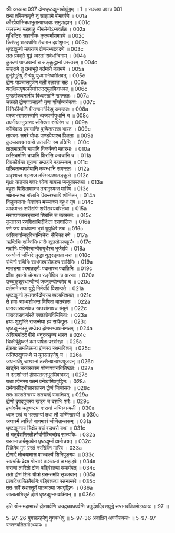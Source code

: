 श्रीः
अध्यायः 097
द्रोणधृष्टद्युम्नयोर्युद्धम् ॥ 1 ॥
सञ्जय उवाच 	001  
तथा तस्मिन्प्रवृत्ते तु सङ्ग्रामे रोमहर्षणे ।	001a  
कौरवेयांस्त्रिधाभूतान्पाण्डवाः समुपाद्रवन् ॥	001c  
जलसन्धं महाबाहुं भीमसेनोऽभ्यवर्तत ।	002a  
युधिष्ठिरः सहानीकः कृतवर्माणमाहवे ॥	002c  
किरंस्तु शरवर्षाणि रोचमान इवांशुमान् ।	003a  
धृष्टद्युम्नो महाराज द्रोणमभ्यद्रवद्रणे ॥	003c  
ततः प्रववृते युद्धं त्वरतां सर्वधन्विनाम् ।	004a  
कुरूणां पाण्डवानां च सङ्क्रुद्धानां परस्परम् ॥	004c  
सङ्क्षये तु तथाभूते वर्तमाने महाभये ।	005a  
द्वन्द्वीभूतेषु सैन्येषु युध्यमानेष्वभीतवत् ॥	005c  
द्रोणः पाञ्चालपुत्रेण बली बलवता सह ।	006a  
यदक्षिपत्पृषत्कौघांस्तदद्भुतमिवाभवत् ॥	006c  
पुण्डरीकवनानीव विध्वस्तानि समन्ततः ।	007a  
चक्राते द्रोणपाञ्चाल्यौ नृणां शीर्षाण्यनेकशः ॥	007c  
विनिकीर्णानि वीराणामनीकेषु समन्ततः ।	008a  
वस्त्राभरणशस्त्राणि ध्वजवर्मायुधानि च ॥	008c  
तपनीयतनुत्राणाः संसिक्ता रुधिरेण च ।	009a  
कोविदारा इवाभान्ति पुष्पितास्तत्र भारत ।	009c  
तावकाः समरे योधाः पाण्डवेयाश्च विक्षताः ॥	009a  
कुञ्जराश्वनरान्ये पातयन्ति स्म पत्रिभिः ।	010c  
तालमात्राणि चापानि विकर्षन्तो महारथाः ॥	010a  
असिचर्माणि चापानि शिरांसि कवचानि च ।	011a  
विप्रकीर्यन्त शूराणां सम्प्रहारे महात्मनाम् ॥	011c  
उत्थितान्यगणेयानि कबन्धानि समन्ततः ।	012a  
अदृश्यन्त महाराज तस्मिन्परमसङ्कुले ॥	012c  
गृध्राः कङ्का बकाः श्येना वायसा जम्बुकास्तथा ।	013a  
बहुशः पिशिताशाश्च तत्रादृश्यन्त मारिष ॥	013c  
भक्षयन्तश्च मांसानि पिबन्तश्चापि शोणितम् ।	014a  
विलुम्पमानाः केशांश्च मज्जाश्च बहुधा नृप ॥	014c  
आकर्षन्तः शरीराणि शरीरावयवांस्तथा ।	015a  
नराश्वगजसङ्घानां शिरांसि च ततस्ततः ॥	015c  
कृतास्त्रा रणशिक्षाभिर्दीक्षिता रणशालिनः ।	016a  
रणे जयं प्रार्थयाना भृशं युयुधिरे तदा ॥	016c  
असिमार्गान्बहुविधान्विचेरुः सैनिका रणे ।	017a  
ऋष्टिभिः शक्तिभिः प्रासैः शूलतोमरपट्टसैः ॥	017c  
गदाभिः परिघैश्चान्यैरायुधैश्च भुजैरपि ।	018a  
अन्योन्यं जघ्निरे क्रुद्धा युद्धरङ्गता नराः ॥	018c  
रथिनो रथिभिः सार्धमश्वारोहाश्च सादिभिः ।	019a  
मातङ्गा वरमातङ्गैः पदाताश्च पदातिभिः ॥	019c  
क्षीबा इवान्ये चोन्मत्ता रङ्गेष्विव च वारणाः ।	020a  
उच्चुक्रुशुरथान्योन्यं जघ्नुरन्योन्यमेव च ॥	020c  
वर्तमाने तथा युद्धे निर्मर्यादे विशाम्पते ।	021a  
धृष्टद्युम्नो हयानश्वैर्द्रोणस्य व्यत्यमिश्रयत् ॥	021c  
ते हयाः साध्वशोभन्त मिश्रिता वातरंहसः ।	022a  
पारावतसवर्णाश्च रक्तशोणाश्च संयुगे ॥	022c  
पारावतसवर्णास्ते रक्तशोणविमिश्रिताः ।	023a  
हयाः शुशुभिरे राजन्मेघा इव सविद्युतः ॥	023c  
धृष्टद्युम्नस्तु सम्प्रेक्ष्य द्रोणमभ्याशमागतम् ।	024a  
असिचर्माददे वीरो धनुरुत्सृज्य भारत ॥	024c  
चिकीर्षुर्दुष्करं कर्म पार्षतः परवीरहा ।	025a  
ईषायाः समतिक्रम्य द्रोणस्य रथमाविशत् ॥	025c  
अतिष्ठद्युगमध्ये स युगसन्नहनेषु च ।	026a  
जघनार्धेषु चाश्वानां तत्सैन्यान्यभ्यपूजयन् ॥	026c  
खड्गेन चरतस्तस्य शोणाश्वानधितिष्ठतः ।	027a  
न ददार्शान्तरं द्रोणस्तदद्भुतमिवाभवत् ॥	027c  
यथा श्येनस्य पतनं वनेष्वामिषगृद्धिनः ।	028a  
तथैवासीदभीसारस्तस्य द्रोणं जिघांसतः ॥	028c  
ततः शरशतेनास्य शतचन्द्रं समाक्षिपत् ।	029a  
द्रोणो द्रुपदपुत्रस्य खड्गं च दशभिः शरैः ॥	029c  
हयांश्चैव चतुःषष्ट्या शराणां जघ्निवान्बली ।	030a  
ध्वजं छत्रं च भल्लाभ्यां तथा तौ पार्ष्णिसारथी ॥	030c  
अथास्मै त्वरितो बाणमपरं जीवितान्तकम् ।	031a  
धृष्टद्युम्नाय चिक्षेप वज्रं वज्रधरो यथा ॥	031c  
तं चतुर्दशभिस्तीक्ष्णैर्बाणैश्चिच्छेद सात्यकिः ।	032a  
ग्रस्तमाचार्यमुख्येन धृष्टद्युम्नं व्यमोचयत् ॥	032c  
सिंहेनेव मृगं ग्रस्तं नरसिंहेन मारिष ।	033a  
द्रोणाद्वै मोचयामास पाञ्चाल्यं शिनिपुङ्गवः ॥	033c  
सात्यकिं प्रेक्ष्य गोप्तारं पाञ्चाल्यं च महाहवे ।	034a  
शराणां त्वरितो द्रोणः षड्विंशत्या समार्पयत् ॥	034c  
ततो द्रोणं शिनेः पौत्रो ग्रसन्तमपि सृञ्जयान् ।	035a  
प्रत्यविध्यच्छितैर्बाणैः षड्विंशत्या स्तनान्तरे ॥	035c  
ततः सर्वे रथास्तूर्णं पाञ्चाल्या जयगृद्धिनः ।	036a  
सात्वताभिसृते द्रोणे धृष्टद्युम्नमवाक्षिपन् ॥ ॥	036c  

इति श्रीमन्महाभारते द्रोणपर्वणि जयद्रथवधपर्वणि चतुर्दशदिवसयुद्धे सप्तनवतितमोऽध्यायः ॥ 97 ॥

5-97-26 युगसन्नहनेषु युगबन्धेषु ॥ 5-97-36 अवाक्षिन् अपनीतवन्तः ॥ 5-97-97 सप्तनवतितमोऽध्यायः ॥	
